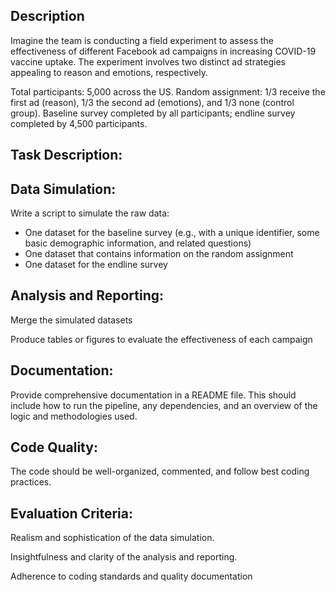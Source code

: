 ## Description
Imagine the team is conducting a field experiment to assess the effectiveness of different Facebook ad campaigns in increasing COVID-19 vaccine uptake. The experiment involves two distinct ad strategies appealing to reason and emotions, respectively.

Total participants: 5,000 across the US.
Random assignment: 1/3 receive the first ad (reason), 1/3 the second ad (emotions), and 1/3 none (control group).
Baseline survey completed by all participants; endline survey completed by 4,500 participants.

## Task Description:
## Data Simulation:
Write a script to simulate the raw data:

  - One dataset for the baseline survey (e.g., with a unique identifier, some basic demographic information, and related questions)
  - One dataset that contains information on the random assignment
  - One dataset for the endline survey

## Analysis and Reporting:
Merge the simulated datasets

Produce tables or figures to evaluate the effectiveness of each campaign

## Documentation:
Provide comprehensive documentation in a README file. This should include how to run the pipeline, any dependencies, and an overview of the logic and methodologies used.

## Code Quality:
The code should be well-organized, commented, and follow best coding practices.

## Evaluation Criteria:
Realism and sophistication of the data simulation.

Insightfulness and clarity of the analysis and reporting.

Adherence to coding standards and quality documentation
